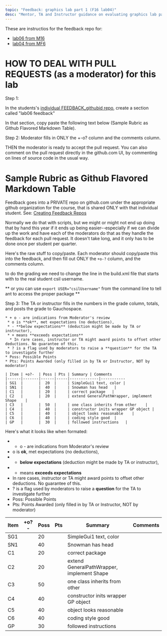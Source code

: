 ```yaml
---
topic: "Feedback: graphics lab part 1 (F16 lab04)"
desc: "Mentor, TA and Instructor guidance on evaluating graphics lab part 1"
---
```



These are instructios for the feedback repo for:

* [lab06 from M16](https://ucsb-cs56-m16.github.io/lab/lab06/)
* [lab04 from MF6](https://ucsb-cs56-f16.github.io/lab/lab04/)

# HOW TO DEAL WITH PULL REQUESTS (as a moderator) for this lab

Step 1:

In the students's [individual FEEDBACK_githubid repo](/topics/create_feedback_repo/), create a section called "lab06 feedback" 

In that section, copy paste the following text below (Sample Rubric as Github Flavored Markdown Table).

Step 2: Moderator fills in ONLY the +-o? column and the comments column.

THEN the moderator is ready to accept the pull request.  You can also comment on the pull request directly in the github.com UI, by commenting on lines of source code in the usual way.


# Sample Rubric as Github Flavored Markdown Table

Feedback goes into a PRIVATE repo on github.com under the appropriate github organization for the course, that is shared ONLY with that individual student.    See: [Creating Feedback Repos](/topics/create_feedback_repo/)

Normally we do that with scripts, but we might or might not end up doing that by hand this year if it ends up being easier--especially if we can divide up the work and have each of the moderators do that as they handle the feedback for each pull request.  It doesn't take long, and it only has to be done once per student per quarter.

Here's the raw stuff to copy/paste.   Each moderator should copy/paste this into the feedback, and then fill out ONLY the `+o-?` column, and the comments column.

to do the grading we need to change the line in the build.xml file that starts with   <property name="studentName" value="edtropiax"/>  to the real student csil username.

** or you can use `export USER="csilUsername"` from the command line to tell ant to access the proper package **

Step 3:  The TA or instructor fills in the numbers in the grade column, totals, and posts the grade to Gauchospace.

```
* + o - are indications from Moderator's review
 * o is **ok**, met expectations (no deductions),
 * - **below expectations** (deduction might be made by TA or instructor), 
 * + means **exceeds expectations** 
  * In rare cases, instructor or TA might award points to offset other deductions. No guarantee of this.
 * ? is a flag used by moderators to raise a **question** for the TA to investigate further
* Poss: Possible Points
* Pts: Points Awarded (only filled in by TA or Instructor, NOT by moderator)

| Item | +o?-  | Poss | Pts | Summary | Comments  
|------|-------|------|-----|-------------|-----------
| SG1  |       |  20  |     | SimpleGui1 text, color | 
| SN1  |       |  40  |     | Snowman has head   |
| C1   |       |  20  |     | correct package   |
| C2   |       |  20  |     | extend GeneralPathWrapper, implement Shape    |
| C3   |       |  50  |     | one class inherits from other    |
| C4   |       |  40  |     | constructor inits wrapper GP object |
| C5   |       |  40  |     | object looks reasonable    |
| C6   |       |  40  |     | coding style good  |
| GP   |       |  30  |     | followed instructions   |

```

Here's what it looks like when formated:

* + o - are indications from Moderator's review
 * o is **ok**, met expectations (no deductions),
 * - **below expectations** (deduction might be made by TA or instructor), 
 * + means **exceeds expectations** 
  * In rare cases, instructor or TA might award points to offset other deductions. No guarantee of this.
 * ? is a flag used by moderators to raise a **question** for the TA to investigate further
* Poss: Possible Points
* Pts: Points Awarded (only filled in by TA or Instructor, NOT by moderator)

| Item | +o?-  | Poss | Pts | Summary | Comments  
|------|-------|------|-----|-------------|-----------
| SG1  |       |  20  |     | SimpleGui1 text, color | 
| SN1  |       |  40  |     | Snowman has head   |
| C1   |       |  20  |     | correct package   |
| C2   |       |  20  |     | extend GeneralPathWrapper, implement Shape    |
| C3   |       |  50  |     | one class inherits from other    |
| C4   |       |  40  |     | constructor inits wrapper GP object |
| C5   |       |  40  |     | object looks reasonable    |
| C6   |       |  40  |     | coding style good  |
| GP   |       |  30  |     | followed instructions   |

